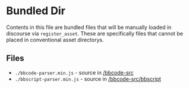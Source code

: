 # Bundled Dir

Contents in this file are bundled files that will be manually loaded in discourse via `register_asset`. These are specifically files that cannot be placed in conventional asset directorys.

## Files

- `./bbcode-parser.min.js` - source in [/bbcode-src](/bbcode-src)
- `./bbscript-parser.min.js` - source in [/bbcode-src/bbscript](/bbcode-src/bbscript)
